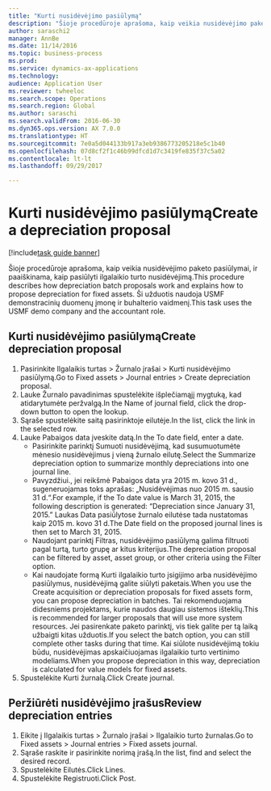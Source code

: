 ```yaml
--- 
title: "Kurti nusidėvėjimo pasiūlymą"
description: "Šioje procedūroje aprašoma, kaip veikia nusidėvėjimo paketo pasiūlymai, ir paaiškinama, kaip pasiūlyti ilgalaikio turto nusidėvėjimą."
author: saraschi2
manager: AnnBe
ms.date: 11/14/2016
ms.topic: business-process
ms.prod: 
ms.service: dynamics-ax-applications
ms.technology: 
audience: Application User
ms.reviewer: twheeloc
ms.search.scope: Operations
ms.search.region: Global
ms.author: saraschi
ms.search.validFrom: 2016-06-30
ms.dyn365.ops.version: AX 7.0.0
ms.translationtype: HT
ms.sourcegitcommit: 7e0a5d044133b917a3eb9386773205218e5c1b40
ms.openlocfilehash: 07d8cf2f1c46b99dfcd1d7c3419fe835f37c5a02
ms.contentlocale: lt-lt
ms.lasthandoff: 09/29/2017

---
```

# <a name="create-a-depreciation-proposal"></a><span data-ttu-id="40366-103">Kurti nusidėvėjimo pasiūlymą</span><span class="sxs-lookup"><span data-stu-id="40366-103">Create a depreciation proposal</span></span>

[!include[task guide banner](../../includes/task-guide-banner.md)]

<span data-ttu-id="40366-104">Šioje procedūroje aprašoma, kaip veikia nusidėvėjimo paketo pasiūlymai, ir paaiškinama, kaip pasiūlyti ilgalaikio turto nusidėvėjimą.</span><span class="sxs-lookup"><span data-stu-id="40366-104">This procedure describes how depreciation batch proposals work and explains how to propose depreciation for fixed assets.</span></span> <span data-ttu-id="40366-105">Ši užduotis naudoja USMF demonstracinių duomenų įmonę ir buhalterio vaidmenį.</span><span class="sxs-lookup"><span data-stu-id="40366-105">This task uses the USMF demo company and the accountant role.</span></span>


## <a name="create-depreciation-proposal"></a><span data-ttu-id="40366-106">Kurti nusidėvėjimo pasiūlymą</span><span class="sxs-lookup"><span data-stu-id="40366-106">Create depreciation proposal</span></span>
1. <span data-ttu-id="40366-107">Pasirinkite Ilgalaikis turtas > Žurnalo įrašai > Kurti nusidėvėjimo pasiūlymą.</span><span class="sxs-lookup"><span data-stu-id="40366-107">Go to Fixed assets > Journal entries > Create depreciation proposal.</span></span>
2. <span data-ttu-id="40366-108">Lauke Žurnalo pavadinimas spustelėkite išplečiamąjį mygtuką, kad atidarytumėte peržvalgą.</span><span class="sxs-lookup"><span data-stu-id="40366-108">In the Name of journal field, click the drop-down button to open the lookup.</span></span>
3. <span data-ttu-id="40366-109">Sąraše spustelėkite saitą pasirinktoje eilutėje.</span><span class="sxs-lookup"><span data-stu-id="40366-109">In the list, click the link in the selected row.</span></span>
4. <span data-ttu-id="40366-110">Lauke Pabaigos data įveskite datą.</span><span class="sxs-lookup"><span data-stu-id="40366-110">In the To date field, enter a date.</span></span>
    * <span data-ttu-id="40366-111">Pasirinkite parinktį Sumuoti nusidėvėjimą, kad susumuotumėte mėnesio nusidėvėjimus į vieną žurnalo eilutę.</span><span class="sxs-lookup"><span data-stu-id="40366-111">Select the Summarize depreciation option to summarize monthly depreciations into one journal line.</span></span>  
    * <span data-ttu-id="40366-112">Pavyzdžiui., jei reikšmė Pabaigos data yra 2015 m. kovo 31 d., sugeneruojamas toks aprašas: „Nusidėvėjimas nuo 2015 m. sausio 31 d.“.</span><span class="sxs-lookup"><span data-stu-id="40366-112">For example, if the To date value is March 31, 2015, the following description is generated: “Depreciation since January 31, 2015.”</span></span> <span data-ttu-id="40366-113">Laukas Data pasiūlytose žurnalo eilutėse tada nustatomas kaip 2015 m. kovo 31 d.</span><span class="sxs-lookup"><span data-stu-id="40366-113">The Date field on the proposed journal lines is then set to March 31, 2015.</span></span>  
    * <span data-ttu-id="40366-114">Naudojant parinktį Filtras, nusidėvėjimo pasiūlymą galima filtruoti pagal turtą, turto grupę ar kitus kriterijus.</span><span class="sxs-lookup"><span data-stu-id="40366-114">The depreciation proposal can be filtered by asset, asset group, or other criteria using the Filter option.</span></span>  
    * <span data-ttu-id="40366-115">Kai naudojate formą Kurti ilgalaikio turto įsigijimo arba nusidėvėjimo pasiūlymus, nusidėvėjimą galite siūlyti paketais.</span><span class="sxs-lookup"><span data-stu-id="40366-115">When you use the Create acquisition or depreciation proposals for fixed assets form, you can propose depreciation in batches.</span></span> <span data-ttu-id="40366-116">Tai rekomenduojama didesniems projektams, kurie naudos daugiau sistemos išteklių.</span><span class="sxs-lookup"><span data-stu-id="40366-116">This is recommended for larger proposals that will use more system resources.</span></span> <span data-ttu-id="40366-117">Jei pasirenkate paketo parinktį, vis tiek galite per tą laiką užbaigti kitas užduotis.</span><span class="sxs-lookup"><span data-stu-id="40366-117">If you select the batch option, you can still complete other tasks during that time.</span></span> <span data-ttu-id="40366-118">Kai siūlote nusidėvėjimą tokiu būdu, nusidėvėjimas apskaičiuojamas ilgalaikio turto vertinimo modeliams.</span><span class="sxs-lookup"><span data-stu-id="40366-118">When you propose depreciation in this way, depreciation is calculated for value models for fixed assets.</span></span>  
5. <span data-ttu-id="40366-119">Spustelėkite Kurti žurnalą.</span><span class="sxs-lookup"><span data-stu-id="40366-119">Click Create journal.</span></span>

## <a name="review-depreciation-entries"></a><span data-ttu-id="40366-120">Peržiūrėti nusidėvėjimo įrašus</span><span class="sxs-lookup"><span data-stu-id="40366-120">Review depreciation entries</span></span>
1. <span data-ttu-id="40366-121">Eikite į Ilgalaikis turtas > Žurnalo įrašai > Ilgalaikio turto žurnalas.</span><span class="sxs-lookup"><span data-stu-id="40366-121">Go to Fixed assets > Journal entries > Fixed assets journal.</span></span>
2. <span data-ttu-id="40366-122">Sąraše raskite ir pasirinkite norimą įrašą.</span><span class="sxs-lookup"><span data-stu-id="40366-122">In the list, find and select the desired record.</span></span>
3. <span data-ttu-id="40366-123">Spustelėkite Eilutės.</span><span class="sxs-lookup"><span data-stu-id="40366-123">Click Lines.</span></span>
4. <span data-ttu-id="40366-124">Spustelėkite Registruoti.</span><span class="sxs-lookup"><span data-stu-id="40366-124">Click Post.</span></span>


